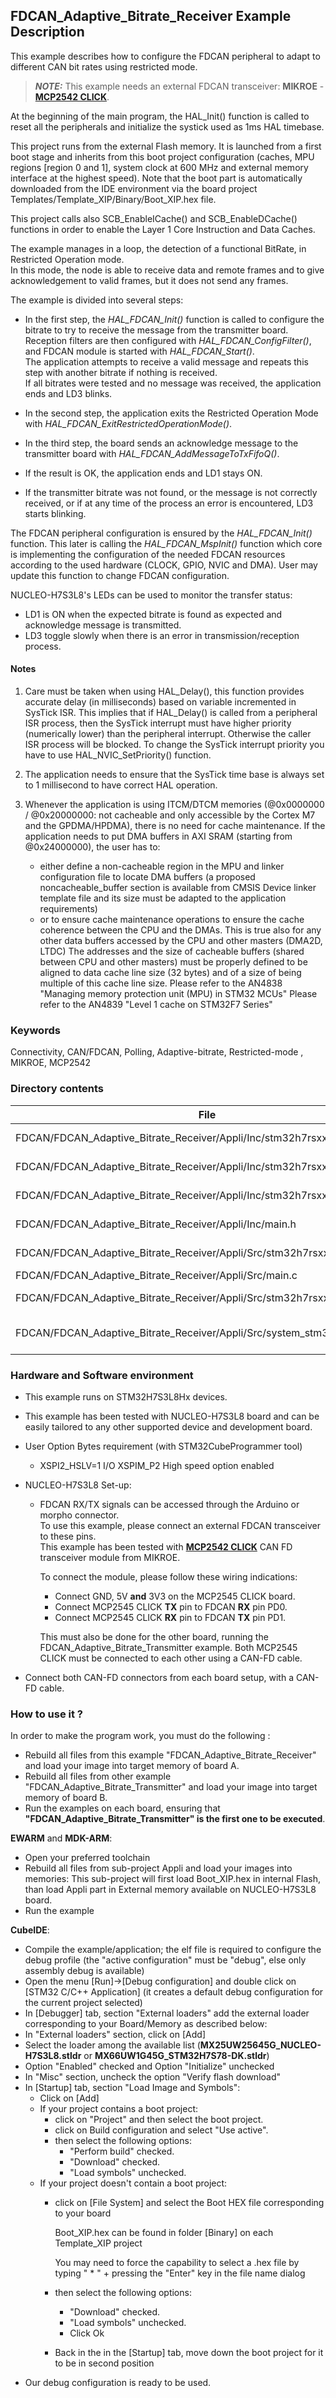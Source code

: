 ## <b>FDCAN_Adaptive_Bitrate_Receiver Example Description</b>

This example describes how to configure the FDCAN peripheral to adapt to different CAN bit rates using restricted mode.

> **_NOTE:_**  This example needs an external FDCAN transceiver: **MIKROE** - [**MCP2542 CLICK**](https://www.mikroe.com/mcp2542-click).

At the beginning of the main program, the HAL_Init() function is called to reset
all the peripherals and initialize the systick used as 1ms HAL timebase.

This project runs from the external Flash memory. It is launched from a first boot stage and inherits from this boot project
configuration (caches, MPU regions [region 0 and 1], system clock at 600 MHz and external memory interface at the highest speed).
Note that the boot part is automatically downloaded from the IDE environment via the board project Templates/Template_XIP/Binary/Boot_XIP.hex file.

This project calls also SCB_EnableICache() and SCB_EnableDCache() functions in order to enable
the Layer 1 Core Instruction and Data Caches.

The example manages in a loop, the detection of a functional BitRate, in Restricted Operation mode.<br>
In this mode, the node is able to receive data and remote frames and to give acknowledgement to valid frames, but it does not send any frames.

The example is divided into several steps:<br>

  - In the first step, the *HAL_FDCAN_Init()* function is called to configure the bitrate to try to receive the message from the transmitter board.<br>
    Reception filters are then configured with *HAL_FDCAN_ConfigFilter()*, and FDCAN module is started with *HAL_FDCAN_Start()*.<br>
    The application attempts to receive a valid message and repeats this step with another bitrate if nothing is received.<br>
    If all bitrates were tested and no message was received, the application ends and LD3 blinks.<br>
  - In the second step, the application exits the Restricted Operation Mode with *HAL_FDCAN_ExitRestrictedOperationMode()*.<br>
  - In the third step, the board sends an acknowledge message to the transmitter board with *HAL_FDCAN_AddMessageToTxFifoQ()*.<br>

  - If the result is OK, the application ends and LD1 stays ON.
  - If the transmitter bitrate was not found, or the message is not correctly received, or if at any time of the process an error is encountered, LD3 starts blinking.

The FDCAN peripheral configuration is ensured by the *HAL_FDCAN_Init()* function.
This later is calling the *HAL_FDCAN_MspInit()* function which core is implementing
the configuration of the needed FDCAN resources according to the used hardware (CLOCK, GPIO, NVIC and DMA).
User may update this function to change FDCAN configuration.


NUCLEO-H7S3L8's LEDs can be used to monitor the transfer status:

  - LD1 is ON when the expected bitrate is found as expected and acknowledge message is transmitted.
  - LD3 toggle slowly when there is an error in transmission/reception process.

#### <b>Notes</b>

 1. Care must be taken when using HAL_Delay(), this function provides accurate delay (in milliseconds)
    based on variable incremented in SysTick ISR. This implies that if HAL_Delay() is called from
    a peripheral ISR process, then the SysTick interrupt must have higher priority (numerically lower)
    than the peripheral interrupt. Otherwise the caller ISR process will be blocked.
    To change the SysTick interrupt priority you have to use HAL_NVIC_SetPriority() function.

 2. The application needs to ensure that the SysTick time base is always set to 1 millisecond
    to have correct HAL operation.

 3. Whenever the application is using ITCM/DTCM memories (@0x0000000 / @0x20000000: not cacheable and only accessible
    by the Cortex M7 and the GPDMA/HPDMA), there is no need for cache maintenance.
    If the application needs to put DMA buffers in AXI SRAM (starting from @0x24000000), the user has to:
    - either define a non-cacheable region in the MPU and linker configuration file to locate DMA buffers
      (a proposed noncacheable_buffer section is available from CMSIS Device linker template file and its size must
      be adapted to the application requirements)
    - or to ensure cache maintenance operations to ensure the cache coherence between the CPU and the DMAs.
    This is true also for any other data buffers accessed by the CPU and other masters (DMA2D, LTDC)
    The addresses and the size of cacheable buffers (shared between CPU and other masters)
    must be properly defined to be aligned to data cache line size (32 bytes) and of a size of being multiple
    of this cache line size.
    Please refer to the AN4838 "Managing memory protection unit (MPU) in STM32 MCUs"
    Please refer to the AN4839 "Level 1 cache on STM32F7 Series"

### <b>Keywords</b>

Connectivity, CAN/FDCAN, Polling, Adaptive-bitrate, Restricted-mode
, MIKROE, MCP2542


### <b>Directory contents</b>

File | Description
 --- | ---
FDCAN/FDCAN_Adaptive_Bitrate_Receiver/Appli/Inc/stm32h7rsxx_nucleo_conf.h    | BSP configuration file
FDCAN/FDCAN_Adaptive_Bitrate_Receiver/Appli/Inc/stm32h7rsxx_hal_conf.h   | HAL configuration file
FDCAN/FDCAN_Adaptive_Bitrate_Receiver/Appli/Inc/stm32h7rsxx_it.h         | Header for stm32h7rsxx_it.c
FDCAN/FDCAN_Adaptive_Bitrate_Receiver/Appli/Inc/main.h                 | Header for main.c module
FDCAN/FDCAN_Adaptive_Bitrate_Receiver/Appli/Src/stm32h7rsxx_it.c         | Interrupt handlers
FDCAN/FDCAN_Adaptive_Bitrate_Receiver/Appli/Src/main.c                 | Main program
FDCAN/FDCAN_Adaptive_Bitrate_Receiver/Appli/Src/stm32h7rsxx_hal_msp.c    | HAL MSP module
FDCAN/FDCAN_Adaptive_Bitrate_Receiver/Appli/Src/system_stm32h7rsxx.c     | stm32h7rsxx system source file

### <b>Hardware and Software environment</b>

  - This example runs on STM32H7S3L8Hx devices.

  - This example has been tested with NUCLEO-H7S3L8 board and can be
    easily tailored to any other supported device and development board.

  - User Option Bytes requirement (with STM32CubeProgrammer tool)

    - XSPI2_HSLV=1     I/O XSPIM_P2 High speed option enabled

  - NUCLEO-H7S3L8 Set-up:
    - FDCAN RX/TX signals can be accessed through the Arduino or morpho connector.<br>
      To use this example, please connect an external FDCAN transceiver to these pins.<br>
      This example has been tested with [**MCP2542 CLICK**](https://www.mikroe.com/mcp2542-click) CAN FD transceiver module from MIKROE.<br>

      To connect the module, please follow these wiring indications:<br>
      - Connect GND, 5V **and** 3V3 on the MCP2545 CLICK board.
      - Connect MCP2545 CLICK **TX** pin to FDCAN **RX** pin PD0.
      - Connect MCP2545 CLICK **RX** pin to FDCAN **TX** pin PD1.

      This must also be done for the other board, running the FDCAN_Adaptive_Bitrate_Transmitter example.
      Both MCP2545 CLICK must be connected to each other using a CAN-FD cable.

  - Connect both CAN-FD connectors from each board setup, with a CAN-FD cable.

### <b>How to use it ?</b>

In order to make the program work, you must do the following :

 - Rebuild all files from this example "FDCAN_Adaptive_Bitrate_Receiver" and load your image into target memory of board A.
 - Rebuild all files from other example "FDCAN_Adaptive_Bitrate_Transmitter" and load your image into target memory of board B.
 - Run the examples on each board, ensuring that **"FDCAN_Adaptive_Bitrate_Transmitter" is the first one to be executed**.

**EWARM** and **MDK-ARM**:

 - Open your preferred toolchain
 - Rebuild all files from sub-project Appli and load your images into memories: This sub-project will first load Boot_XIP.hex in internal Flash,
   than load Appli part in External memory available on NUCLEO-H7S3L8 board.
 - Run the example

**CubeIDE**:

 - Compile the example/application; the elf file is required to configure the debug profile (the "active configuration" must be "debug", else only assembly debug is available)
 - Open the menu [Run]->[Debug configuration] and double click on  [STM32 C/C++ Application] (it creates a default debug configuration for the current project selected)
 - In [Debugger] tab, section "External  loaders" add the external loader corresponding to your Board/Memory as described below:
 - In "External loaders" section, click on [Add]
 - Select the loader among the available list (**MX25UW25645G_NUCLEO-H7S3L8.stldr** or **MX66UW1G45G_STM32H7S78-DK.stldr**)
 - Option "Enabled" checked and Option "Initialize" unchecked
 - In "Misc" section, uncheck the option "Verify flash download"
 - In [Startup] tab, section "Load Image and Symbols":
   - Click on [Add]
   - If your project contains a boot project:
     - click on "Project" and then select the boot project.
     - click on Build configuration and select "Use active".
     - then select the following options:
       - "Perform build" checked.
       - "Download" checked.
       - "Load symbols" unchecked.
   - If your project doesn't contain a boot project:
     - click on [File System] and select the Boot HEX file corresponding to your board

        Boot_XIP.hex can be found in folder [Binary] on each Template_XIP project

        You may need to force the capability to select a .hex file by typing " * " + pressing the "Enter" key in the file name dialog

     - then select the following options:
       - "Download"      checked.
       - "Load symbols" unchecked.
       - Click Ok
     - Back in the in the [Startup] tab, move down the boot project for it to be in second position
 - Our debug configuration is ready to be used.